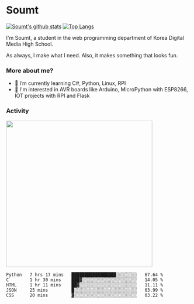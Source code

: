 # Soumt
[![Soumt's github stats](https://github-readme-stats.vercel.app/api?username=soumt-r)](https://github.com/anuraghazra/github-readme-stats)
[![Top Langs](https://github-readme-stats.vercel.app/api/top-langs/?username=soumt-r&layout=compact)](https://github.com/anuraghazra/github-readme-stats)

I'm Soumt, a student in the web programming department of Korea Digital Media High School.

As always, I make what I need. Also, it makes something that looks fun.

### More about me?
- 🌱 I’m currently learning C#, Python, Linux, RPI
- :pushpin: I'm interested in AVR boards like Arduino, MicroPython with ESP8266, IOT projects with RPI and Flask


### Activity
<img height="400" img src="https://wakatime.com/share/@soumt_r/243bdd45-4e71-4a64-bb68-9b7aa7f1d3de.svg"></img>

<!--START_SECTION:waka-->
```text
Python   7 hrs 17 mins   █████████████████░░░░░░░░   67.64 % 
C        1 hr 30 mins    ███▓░░░░░░░░░░░░░░░░░░░░░   14.05 % 
HTML     1 hr 11 mins    ██▓░░░░░░░░░░░░░░░░░░░░░░   11.11 % 
JSON     25 mins         █░░░░░░░░░░░░░░░░░░░░░░░░   03.99 % 
CSS      20 mins         ▓░░░░░░░░░░░░░░░░░░░░░░░░   03.22 % 
```
<!--END_SECTION:waka-->

